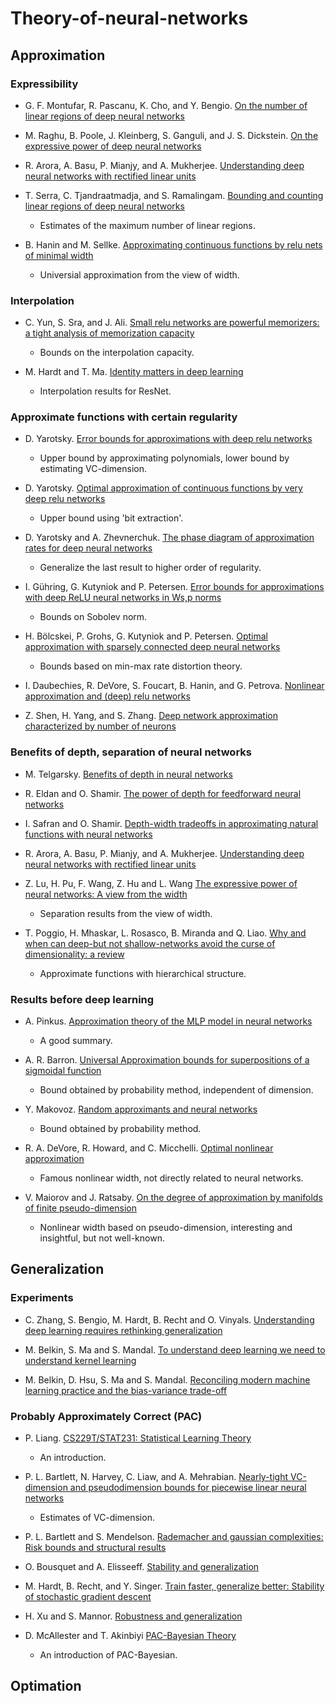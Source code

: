 # Theory-of-neural-networks

## Approximation


### Expressibility

- G. F. Montufar, R. Pascanu, K. Cho, and Y. Bengio. [On the number of linear regions of deep neural networks](https://arxiv.org/abs/1402.1869)

- M. Raghu, B. Poole, J. Kleinberg, S. Ganguli, and J. S. Dickstein. [On the expressive power of deep neural networks](https://arxiv.org/abs/1606.05336)

- R. Arora, A. Basu, P. Mianjy, and A. Mukherjee. [Understanding deep neural networks with rectified linear units](https://arxiv.org/abs/1611.01491)

- T. Serra, C. Tjandraatmadja, and S. Ramalingam. [Bounding and counting linear regions of deep neural networks](https://arxiv.org/abs/1711.02114)
  - Estimates of the maximum number of linear regions.
 
- B. Hanin and M. Sellke. [Approximating continuous functions by relu nets of minimal width](https://arxiv.org/abs/1710.11278)
  - Universial approximation from the view of width.



### Interpolation

- C. Yun, S. Sra, and J. Ali. [Small relu networks are powerful memorizers: a tight analysis of memorization capacity](https://arxiv.org/abs/1810.07770)
  - Bounds on the interpolation capacity.
 
- M. Hardt and T. Ma. [Identity matters in deep learning](https://arxiv.org/abs/1611.04231)
  - Interpolation results for ResNet.



### Approximate functions with certain regularity

- D. Yarotsky. [Error bounds for approximations with deep relu networks](https://arxiv.org/abs/1610.01145)
  - Upper bound by approximating polynomials, lower bound by estimating VC-dimension.

- D. Yarotsky. [Optimal approximation of continuous functions by very deep relu networks](https://arxiv.org/abs/1802.03620)
  - Upper bound using 'bit extraction'.

- D. Yarotsky and A. Zhevnerchuk. [The phase diagram of approximation rates for deep neural networks](https://arxiv.org/abs/1906.09477)
  - Generalize the last result to higher order of regularity.

- I. Gühring, G. Kutyniok and P. Petersen. [Error bounds for approximations with deep ReLU neural networks in Ws,p norms](https://arxiv.org/abs/1902.07896)
  - Bounds on Sobolev norm.

- H. Bölcskei, P. Grohs, G. Kutyniok and P. Petersen. [Optimal approximation with sparsely connected deep neural networks](https://arxiv.org/abs/1705.01714)
  - Bounds based on min-max rate distortion theory.

- I. Daubechies, R. DeVore, S. Foucart, B. Hanin, and G. Petrova. [Nonlinear approximation and (deep) relu networks](https://arxiv.org/abs/1905.02199)

- Z. Shen, H. Yang, and S. Zhang. [Deep network approximation characterized by number of neurons](https://arxiv.org/abs/1906.05497)




### Benefits of depth, separation of neural networks

- M. Telgarsky. [Benefits of depth in neural networks](https://arxiv.org/abs/1602.04485)

- R. Eldan and O. Shamir. [The power of depth for feedforward neural networks](https://arxiv.org/abs/1512.03965)

- I. Safran and O. Shamir. [Depth-width tradeoffs in approximating natural functions with neural networks](https://arxiv.org/abs/1610.09887)

- R. Arora, A. Basu, P. Mianjy, and A. Mukherjee. [Understanding deep neural networks with rectified linear units](https://arxiv.org/abs/1611.01491)

- Z. Lu, H. Pu, F. Wang, Z. Hu and L. Wang [The expressive power of neural networks: A view from the width](https://arxiv.org/abs/1709.02540)
  - Separation results from the view of width.

- T. Poggio, H. Mhaskar, L. Rosasco, B. Miranda and Q. Liao. [Why and when can deep-but not shallow-networks avoid the curse of dimensionality: a review](https://link.springer.com/article/10.1007/s11633-017-1054-2)
  - Approximate functions with hierarchical structure.




### Results before deep learning

- A. Pinkus. [Approximation theory of the MLP model in neural networks](http://www2.math.technion.ac.il/~pinkus/papers/acta.pdf)
  - A good summary.
 
- A. R. Barron. [Universal Approximation bounds for superpositions of a sigmoidal function](https://ieeexplore.ieee.org/document/256500)
  - Bound obtained by probability method, independent of dimension.
  
- Y. Makovoz. [Random approximants and neural networks](https://www.sciencedirect.com/science/article/pii/S0021904596900313)
  - Bound obtained by probability method.
  
- R. A. DeVore, R. Howard, and C. Micchelli. [Optimal nonlinear approximation](https://link.springer.com/article/10.1007/BF01171759)
  - Famous nonlinear width, not directly related to neural networks.
  
- V. Maiorov and J. Ratsaby. [On the degree of approximation by manifolds of finite pseudo-dimension](https://link.springer.com/article/10.1007/s003659900108)
  - Nonlinear width based on pseudo-dimension, interesting and insightful, but not well-known.












## Generalization


### Experiments

- C. Zhang, S. Bengio, M. Hardt, B. Recht and O. Vinyals. [Understanding deep learning requires rethinking generalization](https://arxiv.org/abs/1611.03530)

- M. Belkin, S. Ma and S. Mandal. [To understand deep learning we need to understand kernel learning](https://arxiv.org/abs/1802.01396)

- M. Belkin, D. Hsu, S. Ma and S. Mandal. [Reconciling modern machine learning practice and the bias-variance trade-off](https://arxiv.org/abs/1812.11118)




### Probably Approximately Correct (PAC)

- P. Liang. [CS229T/STAT231: Statistical Learning Theory](https://github.com/percyliang/cs229t/blob/master/lectures/notes.pdf)
  - An introduction.

- P. L. Bartlett, N. Harvey, C. Liaw, and A. Mehrabian. [Nearly-tight VC-dimension and pseudodimension bounds for piecewise linear neural networks](https://arxiv.org/abs/1703.02930)
  - Estimates of VC-dimension.

- P. L. Bartlett and S. Mendelson. [Rademacher and gaussian complexities: Risk bounds and structural results](http://www.jmlr.org/papers/volume3/bartlett02a/bartlett02a.pdf)

- O. Bousquet and A. Elisseeff. [Stability and generalization](http://www.jmlr.org/papers/volume2/bousquet02a/bousquet02a.pdf)

- M. Hardt, B. Recht, and Y. Singer. [Train faster, generalize better: Stability of stochastic gradient descent](https://arxiv.org/abs/1509.01240)

- H. Xu and S. Mannor. [Robustness and generalization](https://arxiv.org/abs/1005.2243)

- D. McAllester and T. Akinbiyi [PAC-Bayesian Theory](https://link.springer.com/chapter/10.1007/978-3-642-41136-6_10)
  - An introduction of PAC-Bayesian.










## Optimation











